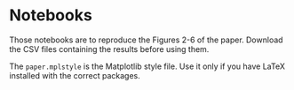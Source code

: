 # Notebooks

Those notebooks are to reproduce the Figures 2-6 of the paper.
Download the CSV files containing the results before using them.

The `paper.mplstyle` is the Matplotlib style file.
Use it only if you have LaTeX installed with the correct packages.
